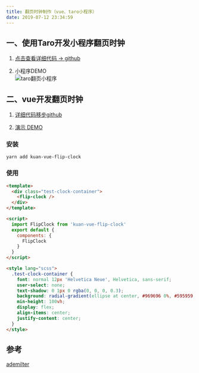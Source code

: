 ```yaml
---
title: 翻页时钟制作（vue、taro小程序）
date: 2019-07-12 23:34:59
---
```

## 一、使用Taro开发小程序翻页时钟

1. [点击查看详细代码 -> github](https://github.com/kuan1/kuan-taro-flipclock)

2. 小程序DEMO  
![taro翻页小程序](http://pic.kuan1.top/22a5065160055466209d6ef03a9ffe80.jpg)

## 二、vue开发翻页时钟 
1. [详细代码移步github](https://github.com/kuan1/kuan-vue-flip-clock)

2. [演示 DEMO](https://www.kuan1.top/kuan-vue-flip-clock/)

### 安装

```
yarn add kuan-vue-flip-clock
```

### 使用

```html
<template>
  <div class="test-clock-container">
    <flip-clock />
  </div>
</template>

<script>
  import FlipClock from 'kuan-vue-flip-clock'
  export default {
    components: {
      FlipClock
    }
  }
</script>

<style lang="scss">
  .test-clock-container {
    font: normal 12px 'Helvetica Neue', Helvetica, sans-serif;
    user-select: none;
    text-shadow: 0 1px 0 rgba(0, 0, 0, 0.3);
    background: radial-gradient(ellipse at center, #969696 0%, #595959 100%);
    min-height: 100vh;
    display: flex;
    align-items: center;
    justify-content: center;
  }
</style>
```


## 参考
[ademilter](https://codepen.io/ademilter/pen/czIGo)
  